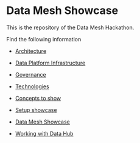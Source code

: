 # Data Mesh Showcase
This is the repository of the Data Mesh Hackathon.

Find the following information

 * [Architecture](./documentation/Architecture.md)
 * [Data Platform Infrastructure](./documentation/DataPlatform.md)
 * [Governance](./documentation/Governance.md)
 * [Technologies](./documentation/tech/README.md)

 * [Concepts to show](./documentation/Concepts.md)
 * [Setup showcase](./documentation/SetupShowcase.md)
 * [Data Mesh Showcase](./documentation/showcase/README.md)

 * [Working with Data Hub](./documentation/DataHub.md)




